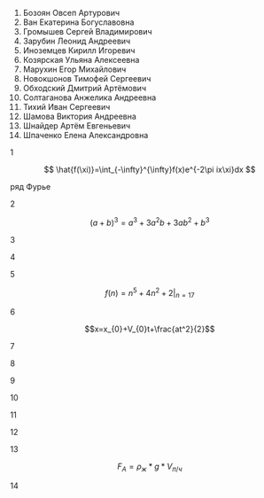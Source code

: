 1. Бозоян Овсеп Артурович
2. Ван Екатерина Богуславовна
3. Громышев Сергей Владимирович
4. Зарубин Леонид Андреевич
5. Иноземцев Кирилл Игоревич
6. Козярская Ульяна Алексеевна
7. Марухин Егор Михайлович
8. Новокшонов Тимофей Сергеевич
9. Обходский Дмитрий Артёмович
10. Солтаганова Анжелика Андреевна
11. Тихий Иван Сергеевич
12. Шамова Виктория Андреевна
13. Шнайдер Артём Евгеньевич
14. Шпаченко Елена Александровна

1 

$$ \hat{f(\xi)}=\int_{-\infty}^{\infty}f(x)e^{-2\pi ix\xi}dx $$

ряд Фурье


2

$$(a+b)^3 = a^3 + 3a^2b+ 3ab^2 +b^3$$

3




4



5

$$f(n) = n^5 + 4n^2 + 2 |_{n=17}$$

6

$$x=x_{0}+V_{0}t+\frac{at^2}{2}$$




7


8



9



10




11




12 



13 


$$ F_{A}=ρ_{ж}*g*V_{п/ч} $$

14


